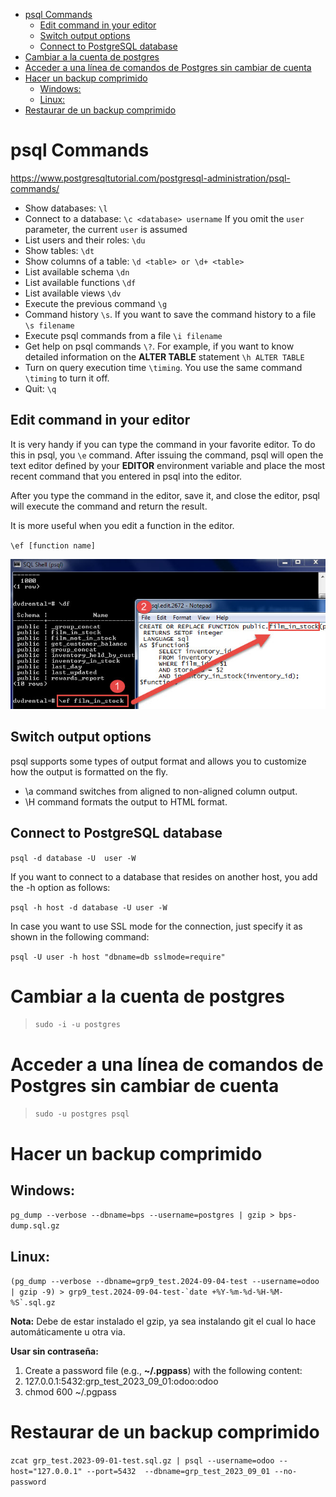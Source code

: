 <!-- TOC -->
* [psql Commands](#psql-commands)
  * [Edit command in your editor](#edit-command-in-your-editor)
  * [Switch output options](#switch-output-options)
  * [Connect to PostgreSQL database](#connect-to-postgresql-database)
* [Cambiar a la cuenta de postgres](#cambiar-a-la-cuenta-de-postgres)
* [Acceder a una línea de comandos de Postgres sin cambiar de cuenta](#acceder-a-una-línea-de-comandos-de-postgres-sin-cambiar-de-cuenta)
* [Hacer un backup comprimido](#hacer-un-backup-comprimido)
  * [Windows:](#windows)
  * [Linux:](#linux)
* [Restaurar de un backup comprimido](#restaurar-de-un-backup-comprimido)
<!-- TOC -->

# psql Commands

https://www.postgresqltutorial.com/postgresql-administration/psql-commands/

* Show databases: `\l`
* Connect to a database: `\c <database> username`  If you omit the `user` parameter, the current `user` is assumed
* List users and their roles: `\du`
* Show tables: `\dt`
* Show columns of a table: `\d <table> or \d+ <table>`
* List available schema `\dn`
* List available functions `\df`
* List available views `\dv`
* Execute the previous command `\g`
* Command history `\s`. If you want to save the command history to a file `\s filename`
* Execute psql commands from a file `\i filename`
* Get help on psql commands `\?`. For example, if you want to know detailed information on the **ALTER TABLE** statement `\h ALTER TABLE`
* Turn on query execution time `\timing`. You use the same command `\timing` to turn it off.
* Quit: `\q`

## Edit command in your editor

It is very handy if you can type the command in your favorite editor. To do this in psql, you `\e` command. After issuing the command, psql will open
the text editor defined by your **EDITOR** environment variable and place the most recent command that you entered in psql into the editor.

After you type the command in the editor, save it, and close the editor, psql will execute the command and return the result.

It is more useful when you edit a function in the editor.

`\ef [function name]`

![](./assets/psql-command-ef-edit-function.jpg)

## Switch output options

psql supports some types of output format and allows you to customize how the output is formatted on the fly.

* \a command switches from aligned to non-aligned column output.
* \H command formats the output to HTML format.

## Connect to PostgreSQL database

`psql -d database -U  user -W`

If you want to connect to a database that resides on another host, you add the -h option as follows:

`psql -h host -d database -U user -W`

In case you want to use SSL mode for the connection, just specify it as shown in the following command:

`psql -U user -h host "dbname=db sslmode=require"`

# Cambiar a la cuenta de postgres

> `sudo -i -u postgres`

# Acceder a una línea de comandos de Postgres sin cambiar de cuenta

> `sudo -u postgres psql`

# Hacer un backup comprimido

## Windows:

`pg_dump --verbose --dbname=bps --username=postgres | gzip > bps-dump.sql.gz`

## Linux:

``(pg_dump --verbose --dbname=grp9_test.2024-09-04-test --username=odoo | gzip -9) > grp9_test.2024-09-04-test-`date +%Y-%m-%d-%H-%M-%S`.sql.gz``

**Nota:** Debe de estar instalado el gzip, ya sea instalando git el cual lo hace automáticamente u otra via.

**Usar sin contraseña:**

1. Create a password file (e.g., **~/.pgpass**) with the following content:
2. 127.0.0.1:5432:grp_test_2023_09_01:odoo:odoo
3. chmod 600 ~/.pgpass

# Restaurar de un backup comprimido

`zcat grp_test.2023-09-01-test.sql.gz | psql --username=odoo --host="127.0.0.1" --port=5432 
--dbname=grp_test_2023_09_01 --no-password`

